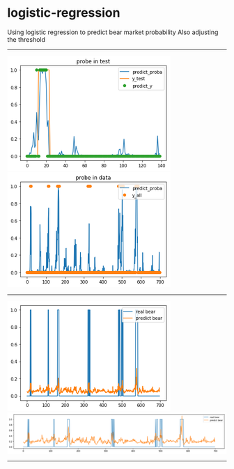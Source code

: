 # logistic-regression
Using logistic regression to predict bear market probability
Also adjusting the threshold
****
![Image text](https://github.com/stxupengyu/logistic-regression/blob/master/img-folder/img1-1.png)  
![Image text](https://github.com/stxupengyu/logistic-regression/blob/master/img-folder/img1-2.png) 
****
![Image text](https://github.com/stxupengyu/logistic-regression/blob/master/img-folder/img2-1.png)  
![Image text](https://github.com/stxupengyu/logistic-regression/blob/master/img-folder/img2-2.png)  
****

